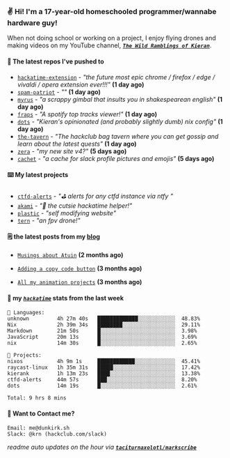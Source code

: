 ### ✌️ Hi! I'm a 17-year-old homeschooled programmer/wannabe hardware guy!

When not doing school or working on a project, I enjoy flying drones and making videos on my YouTube channel, [**_`The Wild Ramblings of Kieran`_**](https://youtube.com/@kieran.rambles).

#### 👷 The latest repos I've pushed to

- [`hackatime-extension`](https://github.com/taciturnaxolotl/hackatime-extension) - _"the future most epic chrome / firefox / edge / vivaldi / opera extension ever!!!"_ **(1 day ago)**
- [`spam-patriot`](https://github.com/taciturnaxolotl/spam-patriot) - _""_ **(1 day ago)**
- [`myrus`](https://github.com/taciturnaxolotl/myrus) - _"a scrappy gimbal that insults you in shakespearean english"_ **(1 day ago)**
- [`fraps`](https://github.com/taciturnaxolotl/fraps) - _"A spotify top tracks viewer!"_ **(1 day ago)**
- [`dots`](https://github.com/taciturnaxolotl/dots) - _"Kieran's opinionated (and probably slightly dumb) nix config"_ **(1 day ago)**
- [`the-tavern`](https://github.com/taciturnaxolotl/the-tavern) - _"The hackclub bag tavern where you can get gossip and learn about the latest quests"_ **(1 day ago)**
- [`zera`](https://github.com/taciturnaxolotl/zera) - _"my new site v4?"_ **(5 days ago)**
- [`cachet`](https://github.com/taciturnaxolotl/cachet) - _"a cache for slack profile pictures and emojis"_ **(5 days ago)**

#### ⌨️ My latest projects

- [`ctfd-alerts`](https://github.com/taciturnaxolotl/ctfd-alerts) - _"⛳ alerts for any ctfd instance via ntfy "_
- [`akami`](https://github.com/taciturnaxolotl/akami) - _"🌷 the cutsie hackatime helper!"_
- [`plastic`](https://github.com/taciturnaxolotl/plastic) - _"self modifying website"_
- [`tern`](https://github.com/taciturnaxolotl/tern) - _"an fpv drone!"_

#### 🗒️ the latest posts from my [blog](https://dunkirk.sh)

- [`Musings about Atuin`](https://dunkirk.sh/blog/atuin/) **(2 months ago)**

- [`Adding a copy code button`](https://dunkirk.sh/blog/adding-a-copy-button/) **(3 months ago)**

- [`All my animation projects`](https://dunkirk.sh/blog/my-animations/) **(3 months ago)**



#### 📡 my [_`hackatime`_](https://waka.hackclub.com) stats from the last week

```text
💾 Languages:
unknown         4h 27m 40s   █████████████░░░░░░░░░░░░  48.83%
Nix             2h 39m 34s   ████████░░░░░░░░░░░░░░░░░  29.11%
Markdown        21m 50s      █░░░░░░░░░░░░░░░░░░░░░░░░  3.98%
JavaScript      20m 13s      █░░░░░░░░░░░░░░░░░░░░░░░░  3.69%
nix             14m 30s      █░░░░░░░░░░░░░░░░░░░░░░░░  2.65%

💼 Projects:
nixos           4h 9m 1s     ████████████░░░░░░░░░░░░░  45.41%
raycast-linux   1h 35m 31s   █████░░░░░░░░░░░░░░░░░░░░  17.42%
kierank         1h 13m 23s   ████░░░░░░░░░░░░░░░░░░░░░  13.38%
ctfd-alerts     44m 57s      ███░░░░░░░░░░░░░░░░░░░░░░  8.20%
dots            14m 19s      █░░░░░░░░░░░░░░░░░░░░░░░░  2.61%

Total: 9 hrs 8 mins
```

#### 📮 Want to Contact me?

```text
Email: me@dunkirk.sh
Slack: @krn (hackclub.com/slack)
```

_readme auto updates on the hour via [**`taciturnaxolotl/markscribe`**](https://github.com/taciturnaxolotl/markscribe)_
